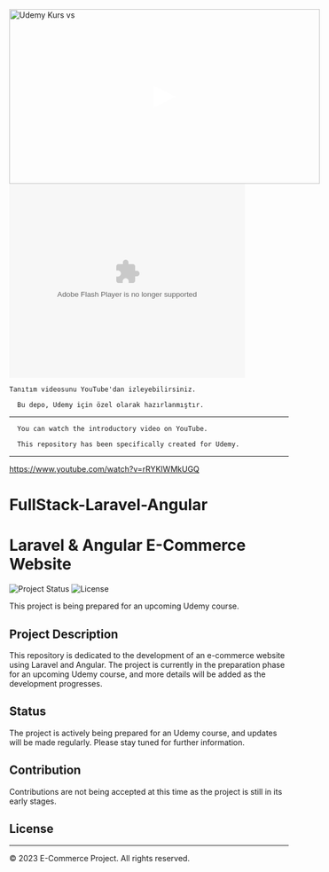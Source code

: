 <a href="https://www.youtube.com/watch?v=rRYKIWMkUGQ" target="_blank">
  <div style="position: relative; display: inline-block;">
    <img src="https://img.youtube.com/vi/rRYKIWMkUGQ/0.jpg" alt="Udemy Kurs vs" width="560" height="315">
    <div style="position: absolute; top: 50%; left: 50%; transform: translate(-50%, -50%);">
      <div style="width: 0; height: 0; border-style: solid; border-width: 20px 0 20px 40px; border-color: transparent transparent transparent #fff;"></div>
    </div>
  </div>
</a>
<object width="425" height="350">
  <param name="movie" value="http://www.youtube.com/user/wwwLoveWatercom?v=BTRN1YETpyg" />
  <param name="wmode" value="transparent" />
  <embed src="http://www.youtube.com/user/wwwLoveWatercom?v=BTRN1YETpyg"
         type="application/x-shockwave-flash"
         wmode="transparent" width="425" height="350" />
</object>


    Tanıtım videosunu YouTube'dan izleyebilirsiniz.

      Bu depo, Udemy için özel olarak hazırlanmıştır. 
--------------------------------------------------------------

      You can watch the introductory video on YouTube.

      This repository has been specifically created for Udemy.

 --------------------------------------------------------------
https://www.youtube.com/watch?v=rRYKIWMkUGQ

# FullStack-Laravel-Angular


# Laravel & Angular E-Commerce Website

![Project Status](https://img.shields.io/badge/Status-In%20Progress-blue)
![License](https://img.shields.io/badge/License-MIT-green)

This project is being prepared for an upcoming Udemy course.

## Project Description

This repository is dedicated to the development of an e-commerce website using Laravel and Angular. The project is currently in the preparation phase for an upcoming Udemy course, and more details will be added as the development progresses.

## Status

The project is actively being prepared for an Udemy course, and updates will be made regularly. Please stay tuned for further information.

## Contribution

Contributions are not being accepted at this time as the project is still in its early stages.

## License

---
© 2023 E-Commerce Project. All rights reserved.


